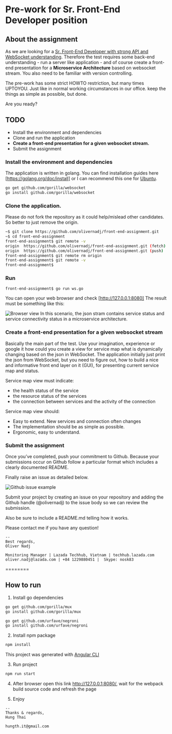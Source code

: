 # Pre-work for Sr. Front-End Developer position

## About the assignment
As we are looking for a [Sr. Front-End Developer with strong API and WebSocket understanding](https://www.lazada.com/career-description/?id=37807). Therefore the test requires some back-end understanding - run a server like application - and of course create a front-end presentation for a **Microservice Architecture** based on websocket stream. 
You also need to be familiar with version controlling. 

The pre-work has some strict HOWTO restriction, but many times UPTOYOU. Just like in normal working circumstances in our office. keep the things as simple as possible, but done.

Are you ready?

## TODO
 - Install the environment and dependencies
 - Clone and run the application
 - **Create a front-end presentation for a given websocket stream.**
 - Submit the assignment

### Install the environment and dependencies
The application is written in golang. You can find installation guides here [https://golang.org/doc/install] or I can recommend this one for [Ubuntu][Ubuntu].
```sh
go get github.com/gorilla/websocket
go install github.com/gorilla/websocket
```

### Clone the application.
Please do not fork the repository as it could help/mislead other candidates. So better to just remove the origin.

```sh
~$ git clone https://github.com/olivernadj/front-end-assignment.git
~$ cd front-end-assignment
front-end-assignment$ git remote -v
origin  https://github.com/olivernadj/front-end-assignment.git (fetch)
origin  https://github.com/olivernadj/front-end-assignment.git (push)
front-end-assignment$ git remote rm origin
front-end-assignment$ git remote -v
front-end-assignment$
```

### Run
```
front-end-assignment$ go run ws.go
```
You can open your web browser and check [http://127.0.0.1:8080]
The result must be something like this:

![Browser view](./static/browser-view-ok.png "Browser view")
In this scenario, the json stram contains service status and service connectivity status in a microservice architecture. 


### Create a front-end presentation for a given websocket stream
Basically the main part of the test.
Use your imagination, experience or google it how could you create a view for service map what is dynamically changing based on the json in WebSocket.
The application initially just print the json from WebSocket, but you need to figure out, how to build a nice and informative front end layer on it (GUI), for presenting current service map and status.

Service map view must indicate:
 - the health status of the service
 - the resource status of the services
 - the connection between services and the activity of the connection

Service map view should:
 - Easy to extend. New services and connection often changes
 - The implementation should be as simple as possible.
 - Ergonomic, easy to understand.


### Submit the assignment
Once you’ve completed, push your commitment to Github. Because your submissions occur on Github follow a particular format which includes a clearly documented README.

Finally raise an issue as detailed below.

![Github issue example](./static/websocket-issue-raised.png "Github issue example")

Submit your project by creating an issue on your repository and adding the Github handle (@olivernadj) to the issue body so we can review the submission.

Also be sure to include a README.md telling how it works.

Please contact me if you have any question!
```
-- 
Best regards,
Oliver Nadj

Monitoring Manager | Lazada Techhub, Vietnam | techhub.lazada.com
oliver.nadj@lazada.com | +84 1229880451 |  Skype: nosk83 
```

[//]: # (These are reference links used in the body of this note and get stripped out when the markdown processor does its job. There is no need to format nicely because it shouldn't be seen. Thanks SO - http://stackoverflow.com/questions/4823468/store-comments-in-markdown-syntax)

  [Ubuntu]: <https://www.digitalocean.com/community/tutorials/how-to-install-go-1-6-on-ubuntu-16-04>
  
  
========
## How to run

1. Install go dependencies

```sh
go get github.com/gorilla/mux
go install github.com/gorilla/mux

go get github.com/urfave/negroni
go install github.com/urfave/negroni
```
2. Install npm package
  
```sh
npm install
```
This project was generated with [Angular CLI](https://github.com/angular/angular-cli)

3. Run project
```sh
npm run start
```

4. After browser open this link http://127.0.0.1:8080/, wait for the webpack build source code and refresh the page

5. Enjoy

```
-- 
Thanks & regards,
Hung Thai

hungth.it@gmail.com
```
